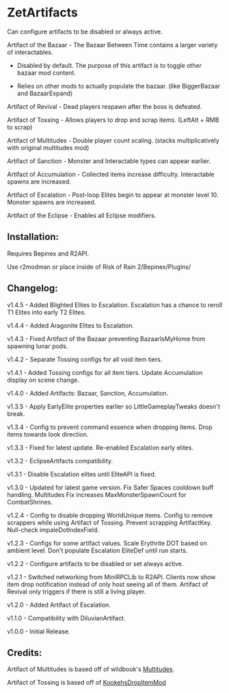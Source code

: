 # ZetArtifacts

Can configure artifacts to be disabled or always active.

Artifact of the Bazaar - The Bazaar Between Time contains a larger variety of interactables.

- Disabled by default. The purpose of this artifact is to toggle other bazaar mod content.

- Relies on other mods to actually populate the bazaar. (like BiggerBazaar and BazaarExpand)

Artifact of Revival - Dead players respawn after the boss is defeated.

Artifact of Tossing - Allows players to drop and scrap items. (LeftAlt + RMB to scrap)

Artifact of Multitudes - Double player count scaling. (stacks multiplicatively with original multitudes mod)

Artifact of Sanction - Monster and Interactable types can appear earlier.

Artifact of Accumulation - Collected items increase difficulty. Interactable spawns are increased.

Artifact of Escalation - Post-loop Elites begin to appear at monster level 10. Monster spawns are increased.

Artifact of the Eclipse - Enables all Eclipse modifiers.

## Installation:

Requires Bepinex and R2API.

Use r2modman or place inside of Risk of Rain 2/Bepinex/Plugins/

## Changelog:

v1.4.5 - Added Blighted Elites to Escalation. Escalation has a chance to reroll T1 Elites into early T2 Elites.

v1.4.4 - Added Aragonite Elites to Escalation.

v1.4.3 - Fixed Artifact of the Bazaar preventing BazaarIsMyHome from spawning lunar pods.

v1.4.2 - Separate Tossing configs for all void item tiers.

v1.4.1 - Added Tossing configs for all item tiers. Update Accumulation display on scene change.

v1.4.0 - Added Artifacts: Bazaar, Sanction, Accumulation.

v1.3.5 - Apply EarlyElite properties earlier so LittleGameplayTweaks doesn't break.

v1.3.4 - Config to prevent command essence when dropping items. Drop items towards look direction.

v1.3.3 - Fixed for latest update. Re-enabled Escalation early elites.

v1.3.2 - EclipseArtifacts compatibility.

v1.3.1 - Disable Escalation elites until EliteAPI is fixed.

v1.3.0 - Updated for latest game version. Fix Safer Spaces cooldown buff handling. Multitudes Fix increases MaxMonsterSpawnCount for CombatShrines.

v1.2.4 - Config to disable dropping WorldUnique items. Config to remove scrappers while using Artifact of Tossing. Prevent scrapping ArtifactKey. Null-check impaleDotIndexField.

v1.2.3 - Configs for some artifact values. Scale Erythrite DOT based on ambient level. Don't populate Escalation EliteDef until run starts.

v1.2.2 - Configure artifacts to be disabled or set always active.

v1.2.1 - Switched networking from MiniRPCLib to R2API. Clients now show item drop notification instead of only host seeing all of them. Artifact of Revival only triggers if there is still a living player.

v1.2.0 - Added Artifact of Escalation.

v1.1.0 - Compatibility with DiluvianArtifact.

v1.0.0 - Initial Release.

## Credits:

Artifact of Multitudes is based off of wildbook's [Multitudes](https://thunderstore.io/package/wildbook/Multitudes/).

Artifact of Tossing is based off of [KookehsDropItemMod](https://thunderstore.io/package/tristanmcpherson/KookehsDropItem_BepInEx/)
